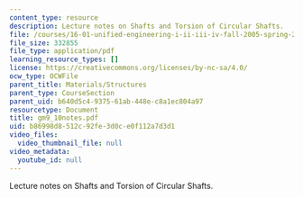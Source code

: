 ```yaml
---
content_type: resource
description: Lecture notes on Shafts and Torsion of Circular Shafts.
file: /courses/16-01-unified-engineering-i-ii-iii-iv-fall-2005-spring-2006/b86998d8512c92fe3d0ce0f112a7d3d1_gm9_10notes.pdf
file_size: 332855
file_type: application/pdf
learning_resource_types: []
license: https://creativecommons.org/licenses/by-nc-sa/4.0/
ocw_type: OCWFile
parent_title: Materials/Structures
parent_type: CourseSection
parent_uid: b640d5c4-9375-61ab-448e-c8a1ec804a97
resourcetype: Document
title: gm9_10notes.pdf
uid: b86998d8-512c-92fe-3d0c-e0f112a7d3d1
video_files:
  video_thumbnail_file: null
video_metadata:
  youtube_id: null
---
```

Lecture notes on Shafts and Torsion of Circular Shafts.